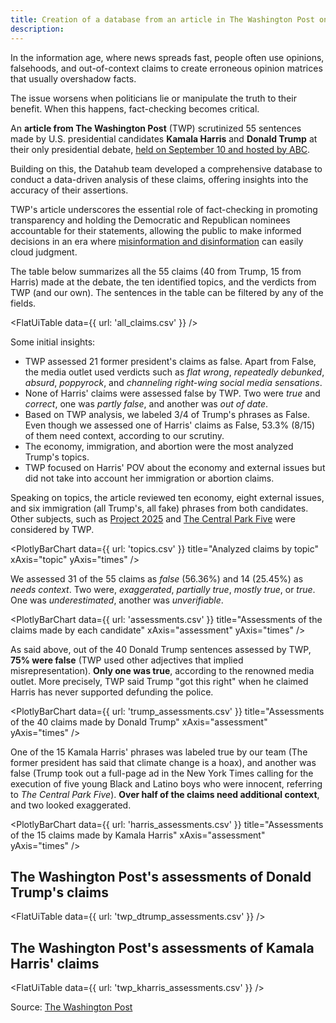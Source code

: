 ```yaml
---
title: Creation of a database from an article in The Washington Post on verifications of 55 phrases said by Kamala Harris and Donald Trump in the last presidential debate
description: 
---
```


In the information age, where news spreads fast, people often use opinions, falsehoods, and out-of-context claims to create erroneous opinion matrices that usually overshadow facts.

The issue worsens when politicians lie or manipulate the truth to their benefit. When this happens, fact-checking becomes critical.

An **article from The Washington Post** (TWP) scrutinized 55 sentences made by U.S. presidential candidates **Kamala Harris** and **Donald Trump** at their only presidential debate, [held on September 10 and hosted by ABC](https://abcnews.go.com/Politics/harris-trump-presidential-debate-transcript/story?id=113560542).

Building on this, the Datahub team developed a comprehensive database to conduct a data-driven analysis of these claims, offering insights into the accuracy of their assertions. 

TWP's article underscores the essential role of fact-checking in promoting transparency  and holding the Democratic and Republican nominees accountable for their statements, allowing the public to make informed decisions in an era where [misinformation and disinformation](https://www.dictionary.com/e/misinformation-vs-disinformation-get-informed-on-the-difference/) can easily cloud judgment.

The table below summarizes all the 55 claims (40 from Trump, 15 from Harris) made at the debate, the ten identified topics, and the verdicts from TWP (and our own). The sentences in the table can be filtered by any of the fields.

<FlatUiTable
  data={{
    url: 'all_claims.csv'
  }}
 />

Some initial insights:

- TWP assessed 21 former president's claims as false. Apart from False, the media outlet used verdicts such as *flat wrong*, *repeatedly debunked*, *absurd*, *poppyrock*, and *channeling right-wing social media sensations*.
- None of Harris' claims were assessed false by TWP. Two were *true* and *correct*, one was *partly false*, and another was *out of date*.
- Based on TWP analysis, we labeled 3/4 of Trump's phrases as False. Even though we assessed one of Harris' claims as False, 53.3% (8/15) of them need context, according to our scrutiny.
- The economy, immigration, and abortion were the most analyzed Trump's topics. 
- TWP focused on Harris' POV about the economy and external issues but did not take into account her immigration or abortion claims.

Speaking on topics, the article reviewed ten economy, eight external issues, and six immigration (all Trump's, all fake) phrases from both candidates. Other subjects, such as [Project 2025](https://static.project2025.org/2025_MandateForLeadership_FULL.pdf) and [The Central Park Five](https://www.bbc.com/news/newsbeat-48609693) were considered by TWP.

<PlotlyBarChart
  data={{
    url: 'topics.csv'
  }}
  title="Analyzed claims by topic"
  xAxis="topic"
  yAxis="times"
/>

We assessed 31 of the 55 claims as *false* (56.36%) and 14 (25.45%) as *needs context*. Two were, *exaggerated*, *partially true*, *mostly true*, or *true*. One was *underestimated*, another was *unverifiable*.

<PlotlyBarChart
  data={{
    url: 'assessments.csv'
  }}
  title="Assessments of the claims made by each candidate"
  xAxis="assessment"
  yAxis="times"
/>

As said above, out of the 40 Donald Trump sentences assessed by TWP, **75% were false** (TWP used other adjectives that implied misrepresentation). **Only one was true**, according to the renowned media outlet. More precisely, TWP said Trump "got this right" when he claimed Harris has never supported defunding the police.

<PlotlyBarChart
  data={{
    url: 'trump_assessments.csv'
  }}
  title="Assessments of the 40 claims made by Donald Trump"
  xAxis="assessment"
  yAxis="times"
/>

One of the 15 Kamala Harris' phrases was labeled true by our team (The former president has said that climate change is a hoax), and another was false (Trump took out a full-page ad in the New York Times calling for the execution of five young Black and Latino boys who were innocent, referring to *The Central Park Five*). **Over half of the claims need additional context**, and two looked exaggerated.

<PlotlyBarChart
  data={{
    url: 'harris_assessments.csv'
  }}
  title="Assessments of the 15 claims made by Kamala Harris"
  xAxis="assessment"
  yAxis="times"
/>

## The Washington Post's assessments of Donald Trump's claims

<FlatUiTable
  data={{
    url: 'twp_dtrump_assessments.csv'
  }}
 />

 ## The Washington Post's assessments of Kamala Harris' claims

 <FlatUiTable
  data={{
    url: 'twp_kharris_assessments.csv'
  }}
 />

 Source: [The Washington Post](https://www.washingtonpost.com/politics/2024/09/11/fact-check-presidential-debate-harris-trump/)
 

